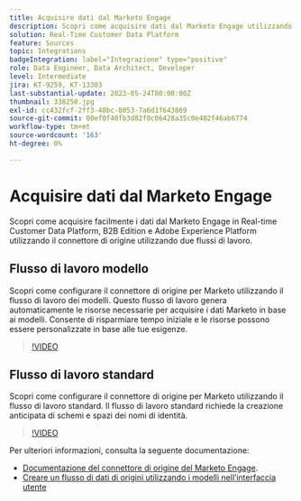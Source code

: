```yaml
---
title: Acquisire dati dal Marketo Engage
description: Scopri come acquisire dati dal Marketo Engage utilizzando il connettore di origine utilizzando i flussi di lavoro standard e di modelli.
solution: Real-Time Customer Data Platform
feature: Sources
topic: Integrations
badgeIntegration: label="Integrazione" type="positive"
role: Data Engineer, Data Architect, Developer
level: Intermediate
jira: KT-9259, KT-13303
last-substantial-update: 2023-05-24T00:00:00Z
thumbnail: 338250.jpg
exl-id: cc432fcf-2ff3-48bc-8053-7a6d1f643869
source-git-commit: 00ef0f40fb3d82f0c06428a35c0e402f46ab6774
workflow-type: tm+mt
source-wordcount: '163'
ht-degree: 0%

---
```


# Acquisire dati dal Marketo Engage

Scopri come acquisire facilmente i dati dal Marketo Engage in Real-time Customer Data Platform, B2B Edition e Adobe Experience Platform utilizzando il connettore di origine utilizzando due flussi di lavoro.

## Flusso di lavoro modello

Scopri come configurare il connettore di origine per Marketo utilizzando il flusso di lavoro dei modelli. Questo flusso di lavoro genera automaticamente le risorse necessarie per acquisire i dati Marketo in base ai modelli. Consente di risparmiare tempo iniziale e le risorse possono essere personalizzate in base alle tue esigenze.

>[!VIDEO](https://video.tv.adobe.com/v/3419550?learn=on)

## Flusso di lavoro standard

Scopri come configurare il connettore di origine per Marketo utilizzando il flusso di lavoro standard. Il flusso di lavoro standard richiede la creazione anticipata di schemi e spazi dei nomi di identità.

>[!VIDEO](https://video.tv.adobe.com/v/338250?learn=on)

Per ulteriori informazioni, consulta la seguente documentazione:
* [Documentazione del connettore di origine del Marketo Engage](https://experienceleague.adobe.com/docs/experience-platform/sources/connectors/adobe-applications/marketo/marketo.html).
* [Creare un flusso di dati di origini utilizzando i modelli nell’interfaccia utente](https://experienceleague.adobe.com/docs/experience-platform/sources/ui-tutorials/templates.html#)
